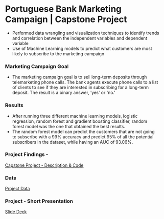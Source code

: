 # Portuguese Bank Marketing Campaign | Capstone Project
  - Performed data wrangling and visualization techniques to identify trends and correlation between the independent variables and dependent variable
  - Use of Machine Learning models to predict what customers are most likely to subscribe to the marketing campaign
  
### Marketing Campaign Goal 
  - The marketing campaign goal is to sell long-term deposits through telemarketing phone calls. The bank agents execute phone calls to a list of clients to see if they are interested in subscribing for a long-term deposit. The result is a binary answer, 'yes' or 'no.'
  
### Results
  - After running three different machine learning models, logistic regression, random forest and gradient boosting classifier, random forest model was the one that obtained the best results.
  - The random forest model can predict the customers that are not going to subscribe with a 99% accuracy and predict 95% of all the potential subscribers in the dataset, while having an AUC of 93.06%.
  
  
### Project Findings -
[Capstone Project - Description & Code](https://github.com/joaobecker/capstone_bank_marketing/blob/master/portuguese_bank_capstone.ipynb)


### Data
[Project Data](https://github.com/joaobecker/capstone_bank_marketing/blob/master/bank-additional-full.csv)

### Project - Short Presentation
[Slide Deck](https://github.com/joaobecker/capstone_bank_marketing/blob/master/slide_deck_portuguese_bank.pptx)
